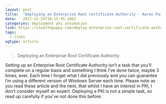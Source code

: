 ```yaml
---
layout: post 
title:  "Deploying an Enterprise Root Certificate Authority - Aaron Parker" 
date:   2017-12-24T10:15:45.186Z 
categories: deployment pki automation
link: https://stealthpuppy.com/deploy-enterprise-root-certificate-authority/ 
tags:
  - links
ogtype: article 
---
```


> Deploying an Enterprise Root Certificate Authority

Setting up an Enterprise Root Certificate Authority isn’t a task that you’ll complete on a regular basis and something I think I’ve done twice, maybe 3 times, ever. Each time I forget what I did previously and you can guarantee I’m using a different version of Windows Server each time. Please note as you read these article and the next, that whilst I have an interest in PKI, I don’t consider myself an expert. Deploying a PKI is not a simple task, so read up carefully if you’ve not done this before.